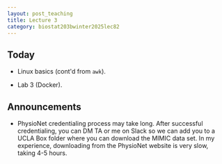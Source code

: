 ```yaml
---
layout: post_teaching
title: Lecture 3
category: biostat203bwinter2025lec82
---
```


## Today

* Linux basics (cont'd from `awk`).

* Lab 3 (Docker).

## Announcements

* PhysioNet credentialing process may take long. After successful credentialing, you can DM TA or me on Slack so we can add you to a UCLA Box folder where you can download the MIMIC data set. In my experience, downloading from the PhysioNet website is very slow, taking 4-5 hours.

